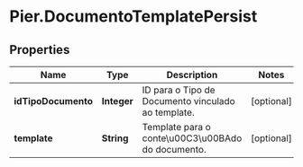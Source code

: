 # Pier.DocumentoTemplatePersist

## Properties
Name | Type | Description | Notes
------------ | ------------- | ------------- | -------------
**idTipoDocumento** | **Integer** | ID para o Tipo de Documento vinculado ao template. | [optional] 
**template** | **String** | Template para o conte\u00C3\u00BAdo do documento. | [optional] 


